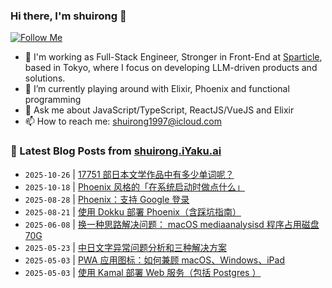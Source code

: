 ### Hi there, I'm shuirong 👋  
[![Follow Me](https://img.shields.io/github/followers/shuirong?label=Follow&style=social)](https://github.com/shuirong)

- 🏢 I'm working as Full-Stack Engineer, Stronger in Front-End at [Sparticle](https://www.sparticle.com/), based in Tokyo, where I focus on developing LLM-driven products and solutions.
- 🌱 I’m currently playing around with Elixir, Phoenix and functional programming
- 💬 Ask me about JavaScript/TypeScript, ReactJS/VueJS and Elixir
- 📫 How to reach me: shuirong1997@icloud.com


### 📩 Latest Blog Posts from [shuirong.iYaku.ai](https://shuirong.iYaku.ai/)
<!-- BLOG-POST-LIST:START -->
- `2025-10-26` | [17751 部日本文学作品中有多少单词呢？](https://shuirong.iyaku.ai/posts/17751-%E9%83%A8%E6%97%A5%E6%9C%AC%E6%96%87%E5%AD%A6%E4%BD%9C%E5%93%81%E4%B8%AD%E6%9C%89%E5%A4%9A%E5%B0%91%E5%8D%95%E8%AF%8D%E5%91%A2/)  
- `2025-10-18` | [Phoenix 风格的「在系统启动时做点什么」](https://shuirong.iyaku.ai/posts/phoenix-%E9%A3%8E%E6%A0%BC%E7%9A%84%E5%9C%A8%E7%B3%BB%E7%BB%9F%E5%90%AF%E5%8A%A8%E6%97%B6%E5%81%9A%E7%82%B9%E4%BB%80%E4%B9%88/)  
- `2025-08-28` | [Phoenix：支持 Google 登录](https://shuirong.iyaku.ai/posts/phoenix%E6%94%AF%E6%8C%81-google-%E7%99%BB%E5%BD%95/)  
- `2025-08-21` | [使用 Dokku 部署 Phoenix（含踩坑指南）](https://shuirong.iyaku.ai/posts/%E4%BD%BF%E7%94%A8-dokku-%E9%83%A8%E7%BD%B2-phoenix%E5%90%AB%E8%B8%A9%E5%9D%91%E6%8C%87%E5%8D%97/)  
- `2025-06-08` | [换一种思路解决问题： macOS mediaanalysisd 程序占用磁盘70G](https://shuirong.iyaku.ai/posts/%E6%8D%A2%E4%B8%80%E7%A7%8D%E6%80%9D%E8%B7%AF%E8%A7%A3%E5%86%B3%E9%97%AE%E9%A2%98-macos-mediaanalysisd-%E7%A8%8B%E5%BA%8F%E5%8D%A0%E7%94%A8%E7%A3%81%E7%9B%9870g/)  
- `2025-05-23` | [中日文字异常问题分析和三种解决方案](https://shuirong.iyaku.ai/posts/%E4%B8%AD%E6%97%A5%E6%96%87%E5%AD%97%E5%BC%82%E5%B8%B8%E9%97%AE%E9%A2%98%E5%88%86%E6%9E%90%E5%92%8C%E4%B8%89%E7%A7%8D%E8%A7%A3%E5%86%B3%E6%96%B9%E6%A1%88/)  
- `2025-05-03` | [PWA 应用图标：如何兼顾 macOS、Windows、iPad](https://shuirong.iyaku.ai/posts/pwa-%E5%BA%94%E7%94%A8%E5%9B%BE%E6%A0%87%E5%A6%82%E4%BD%95%E5%85%BC%E9%A1%BE-macoswindowsipad/)  
- `2025-05-03` | [使用 Kamal 部署 Web 服务（包括 Postgres ）](https://shuirong.iyaku.ai/posts/%E4%BD%BF%E7%94%A8kamal%E9%83%A8%E7%BD%B2web%E6%9C%8D%E5%8A%A1%E5%8C%85%E6%8B%ACpostgres/)  

<!-- BLOG-POST-LIST:END -->
